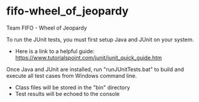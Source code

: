 # fifo-wheel_of_jeopardy
Team FIFO - Wheel of Jeopardy

To run the JUnit tests, you must first setup Java and JUnit on your system.
- Here is a link to a helpful guide: https://www.tutorialspoint.com/junit/junit_quick_guide.htm

Once Java and JUnit are installed, run "runJUnitTests.bat" to build and execute all test cases from Windows command line.
- Class files will be stored in the "bin" directory
- Test results will be echoed to the console
